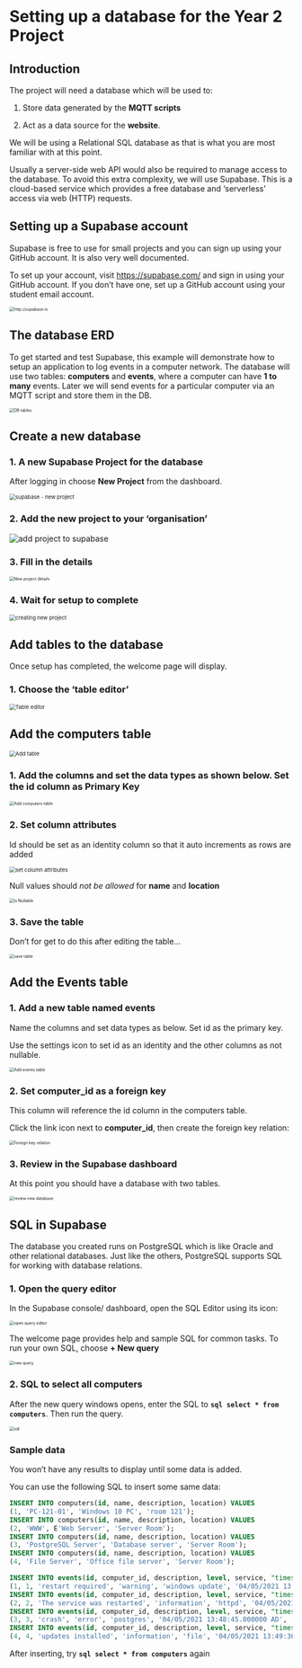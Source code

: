 # Setting up a database for the Year 2 Project

## Introduction

The project will need a database which will be used to:

1.  Store data generated by the **MQTT scripts**

2.  Act as a data source for the **website**.

We will be using a Relational SQL database as that is what you are most familiar
with at this point.

Usually a server-side web API would also be required to manage access to the
database. To avoid this extra complexity, we will use Supabase. This is a
cloud-based service which provides a free database and ‘serverless’ access via
web (HTTP) requests.

## Setting up a Supabase account

Supabase is free to use for small projects and you can sign up using your GitHub
account. It is also very well documented.

To set up your account, visit <https://supabase.com/> and sign in using your
GitHub account. If you don’t have one, set up a GitHub account using your
student email account.

<img src="./media/5719f31c784d2c32cf7eda88900235c8.png" alt="http://supabase.io" style="zoom:50%;" />

## The database ERD

To get started and test Supabase, this example will demonstrate how to setup an
application to log events in a computer network. The database will use two
tables: **computers** and **events**, where a computer can have **1 to many**
events. Later we will send events for a particular computer via an MQTT script
and store them in the DB.

<img src="./media/a92f517ff1e61585fb954a007f44a438.png" alt="DB tables" style="zoom:50%;" />



## Create a new database

### 1. A new Supabase Project for the database

After logging in choose **New Project** from the dashboard.

<img src="./media/c99c0fb47aea42102bbeaeec8262c4da.png" alt="supabase - new project" style="zoom: 67%;" />

### 2. Add the new project to your ‘organisation’

![add project to supabase](./media/f149785991c021007d6e048935001574.png)

### 3. Fill in the details

<img src="./media/13834d91c9000979ed3230a0c25c44c8.png" alt="New project details" style="zoom: 50%;" />

### 4. Wait for setup to complete

<img src="./media/a52c90ec6aa6df4e728ba1a59dee73f9.png" alt="creating new project" style="zoom: 67%;" />

## Add tables to the database

Once setup has completed, the welcome page will display.

### 1. Choose the ‘table editor’

<img src="./media/421c22fd47bc757fc90f90e5d9e95395.png" alt="Table editor" style="zoom:67%;" />

## Add the computers table

<img src="./media/452a02144842775c8d2ff7c1d7a7ec69.png" alt="Add table" style="zoom:67%;" />

### 1. Add the columns and set the data types as shown below. Set the id column as Primary Key

<img src="./media/1aad4b938302bfa3e01fd5f3932d7e73.png" alt="Add computers table" style="zoom:50%;" />

 

### 2. Set column attributes

Id should be set as an identity column so that it auto increments as rows are
added

<img src="./media/6ece0760f22fade668627b5fd17ba242.png" alt="set column attributes" style="zoom:67%;" />



Null values should *not be allowed* for **name** and **location**

<img src="./media/97fe14128d87386b8d103201b7ce4d1c.png" alt="Is Nullable" style="zoom:50%;" />

### 3. Save the table

Don’t for get to do this after editing the table…

<img src="./media/e0c88028ba38c65a19606993f3b9bf3b.png" alt="save table" style="zoom:50%;" />

## Add the Events table

### 1. Add a new table named events

Name the columns and set data types as below. Set id as the primary key.

Use the settings icon to set id as an identity and the other columns as not
nullable.

<img src="./media/db98fa5ffda2fc4455d0bc0a6475fb6f.png" alt="Add events table" style="zoom:50%;" />

### 2. Set computer_id as a foreign key

This column will reference the id column in the computers table.

Click the link icon next to **computer_id**, then create the foreign key
relation:

<img src="./media/99ccd808938f3eca79773b0998b690f0.png" alt="Foreign key relation" style="zoom:50%;" />

### 3. Review in the Supabase dashboard

At this point you should have a database with two tables.

<img src="./media/983e87a1ee8df4a8f94a6c49638defd1.png" alt="review new database" style="zoom:50%;" />

## SQL in Supabase

The database you created runs on PostgreSQL which is like Oracle and other
relational databases. Just like the others, PostgreSQL supports SQL for working
with database relations.

### 1. Open the query editor

In the Supabase console/ dashboard, open the SQL Editor using its icon:

<img src="./media/81bb3e396a58662af26bcf71e33bb42a.png" alt="open query editor" style="zoom:50%;" />

The welcome page provides help and sample SQL for common tasks. To run your own
SQL, choose **+ New query**

<img src="./media/ecd406bed657ec5de6a01567c30c6e60.png" alt="new query" style="zoom:50%;" />

### 2. SQL to select all computers

After the new query windows opens, enter the SQL to **```sql select * from computers```**.
Then run the query.

<img src="./media/c69127aa8e7684d044c857fba95eb4dd.png" alt="sql" style="zoom: 50%;" />

### Sample data

You won’t have any results to display until some data is added. 

You can use the following SQL to insert some same data:

``` sql
INSERT INTO computers(id, name, description, location) VALUES
(1, 'PC-121-01', 'Windows 10 PC', 'room 121');
INSERT INTO computers(id, name, description, location) VALUES
(2, 'WWW', E'Web Server', 'Server Room');
INSERT INTO computers(id, name, description, location) VALUES
(3, 'PostgreSQL Server', 'Database server', 'Server Room');
INSERT INTO computers(id, name, description, location) VALUES
(4, 'File Server', 'Office file server', 'Server Room');

INSERT INTO events(id, computer_id, description, level, service, "timestamp", type, "user") VALUES
(1, 1, 'restart required', 'warning', 'windows update', '04/05/2021 13:46:41.000000 AD', 'system', 'system');
INSERT INTO events(id, computer_id, description, level, service, "timestamp", type, "user") VALUES
(2, 2, 'The service was restarted', 'information', 'httpd', '04/05/2021 13:47:48.000000 AD', 'service', 'www');
INSERT INTO events(id, computer_id, description, level, service, "timestamp", type, "user") VALUES
(3, 3, 'crash', 'error', 'postgres', '04/05/2021 13:48:45.000000 AD', 'service', 'database');
INSERT INTO events(id, computer_id, description, level, service, "timestamp", type, "user") VALUES
(4, 4, 'updates installed', 'information', 'file', '04/05/2021 13:49:36.000000 AD', 'system update', 'system');
```

After inserting, try  **``` sql select * from computers ```** again
